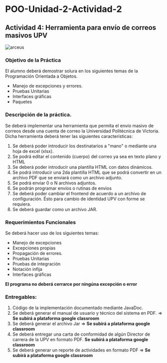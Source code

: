 # POO-Unidad-2-Actividad-2
## Actividad 4: Herramienta para envío de correos masivos UPV

<img src="https://www.google.com/url?sa=i&url=https%3A%2F%2Fes.millenium.gg%2Fnoticias%2F34027.html&psig=AOvVaw19FijFGgJIoVgxzkQ96uqv&ust=1623181287854000&source=images&cd=vfe&ved=0CAIQjRxqFwoTCKihpqCphvECFQAAAAAdAAAAABAD" alt="arceus"/>

### Objetivo de la Práctica

El alumno deberá demostrar solura en los siguientes temas de la Programación Orientada a Objetos.
  * Manejo de excepciones y errores.
  * Pruebas Unitarias
  * Interfaces gráficas
  * Paquetes

### Descripción de la práctica.

Se deberá implementar una herramienta que permita el envío masivo de correos desde una cuenta de correo la Universidad Politécnica de Victoria. Dicha herramienta deberá tener las siguientes características:

  1. Se deberá poder introducir los destinatarios a "mano" o mediante una hoja de excel (xlsx).
  2. Se podrá editar el contenido (cuerpo) del correo ya sea en texto plano y HTML
  3. Se deberá poder introducir una plantilla HTML con datos dinámicos.
  4. Se podrá introducir una 2da plantilla HTML que se podrá convertir en un archivo PDF que se enviará como un archivo adjunto.
  5. Se podrá enviar 0 o N archivos adjuntos.
  6. Se podrán programar envíos o rutinas de envios
  7. Se deberá poder cambiar el frontend de acuerdo a un archivo de configuración. Ésto para cambio de identidad UPV con forme se requiera.
  8. Se deberá guardar como un archivo JAR.

### Requerimientos Funcionales
Se deberá hacer uso de los siguientes temas:

  * Manejo de excepciones
  * Excepciones propias
  * Propagación de errores.
  * Pruebas Unitarias
  * Pruebas de integración
  * Notación infija
  * Interfaces gráficas

**El programa no deberá cerrarce por ningúna excepción o error**

### Entregables:

  1. Código de la implementación documentado mediante JavaDoc.
  2. Se deberá generar el manual de usuario y técnico del sistema en PDF. => **Se subirá a plataforma google classroom**
  3. Se deberá generar el archivo Jar => **Se subirá a plataforma google classroom**
  4. Se deberá entregar una carta de conformidad de algún Director de carrera de la UPV en formato PDF. **Se subirá a plataforma google classroom**
  5. Se deberá generar un reporte de actividades en formato PDF => **Se subirá a plataforma google classroom**




